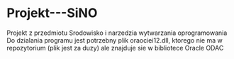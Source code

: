# Projekt---SiNO
Projekt z przedmiotu Srodowisko i narzedzia wytwarzania oprogramowania
Do dzialania programu jest potrzebny plik oraociei12.dll, ktorego nie ma w repozytorium (plik jest za duzy) ale znajduje sie w bibliotece Oracle ODAC
